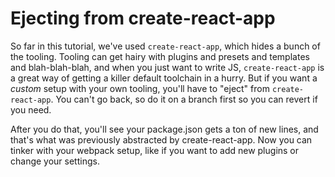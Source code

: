 # Ejecting from create-react-app

So far in this tutorial, we've used `create-react-app`, which hides a bunch of the tooling. Tooling can get hairy with plugins and presets and templates and blah-blah-blah, and when you just want to write JS, `create-react-app` is a great way of getting a killer default toolchain in a hurry. But if you want a _custom_ setup with your own tooling, you'll have to "eject" from `create-react-app`. You can't go back, so do it on a branch first so you can revert if you need.

After you do that, you'll see your package.json gets a ton of new lines, and that's what was previously abstracted by create-react-app. Now you can tinker with your webpack setup, like if you want to add new plugins or change your settings.
